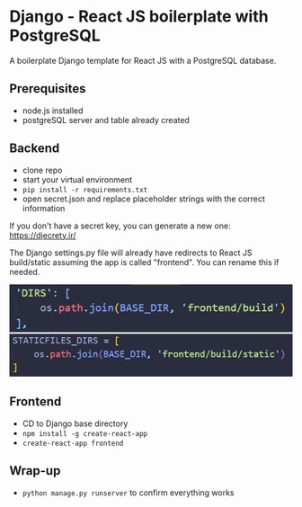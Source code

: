 # Django - React JS boilerplate with PostgreSQL
A boilerplate Django template for React JS with a PostgreSQL database.


## Prerequisites

* node.js installed
* postgreSQL server and table already created

## Backend

* clone repo
* start your virtual environment
* `pip install -r requirements.txt`
* open secret.json and replace placeholder strings with the correct information

If you don't have a secret key, you can generate a new one:
https://djecrety.ir/

The Django settings.py file will already have redirects to React JS build/static assuming the app is called "frontend". You can rename this if needed. 

![](https://github.com/stephenrutherford/django-postgres-boilerplate/blob/master/github/readme_template.PNG)
![](https://github.com/stephenrutherford/django-postgres-boilerplate/blob/master/github/readme_static.PNG)

## Frontend

* CD to Django base directory
* `npm install -g create-react-app`
* `create-react-app frontend`

## Wrap-up

* `python manage.py runserver` to confirm everything works
